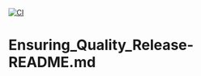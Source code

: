 [![CI](https://github.com/nkraja33/Ensuring_Quality_Release/actions/workflows/main.yml/badge.svg)](https://github.com/nkraja33/Ensuring_Quality_Release/actions/workflows/main.yml)

# Ensuring_Quality_Release-README.md
